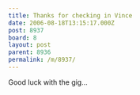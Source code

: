 ```yaml
---
title: Thanks for checking in Vince
date: 2006-08-18T13:15:17.000Z
post: 8937
board: 8
layout: post
parent: 8936
permalink: /m/8937/
---
```

Good luck with the gig...
